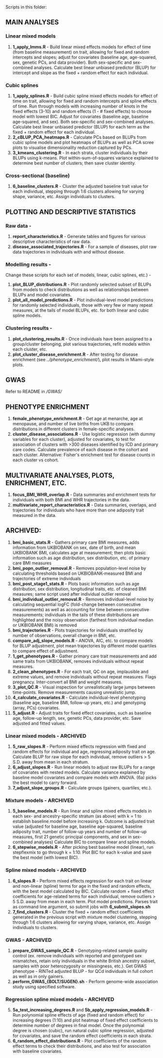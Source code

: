 Scripts in this folder:

## MAIN ANALYSES

### Linear mixed models
1. **1_apply_lmms.R** - Build linear mixed effects models for effect of time (from baseline measurement) on trait, allowing for fixed and random intercepts and slopes; adjust for covariates (baseline age, age-squared, sex, genetic PCs, and data provider). Both sex-specific and sex-combined analyses. Calculate best linear unbiased predictor (BLUP) for intercept and slope as the fixed + random effect for each individual. 

### Cubic splines
1. **1_apply_splines.R** - Build cubic spline mixed effects models for effect of time on trait, allowing for fixed and random intercepts and spline effects of time. Run through models with increasing number of knots in the fixed effects (3-10) and random effects (1 - # fixed effects) to choose model with lowest BIC. Adjust for covariates (baseline age, baseline age-squared, and sex). Both sex-specific and sex-combined analyses. Calculate best linear unbiased predictor (BLUP) for each term as the fixed + random effect for each individual. 
2. **2_cBLUP_PCA_heatmaps.R** - Calculate PCs based on BLUPs from cubic spline models and plot heatmaps of BLUPs as well as PCA scree plots to visualise dimensionality reduction captured by PCs.
3. **3_kmeans_clustering.R** - In each strata, cluster individuals by their BLUPs using k-means. Plot within-sum-of-squares variance explained to determine best number of clusters; then save cluster identity. 

### Cross-sectional (baseline)
1. **6_baseline_clusters.R** - Cluster the adjusted baseline trait value for each individual, stepping through 1:6 clusters allowing for varying shape, variance, etc. Assign individuals to clusters.


## PLOTTING AND DESCRIPTIVE STATISTICS

### Raw data - 
1. **report_characteristics.R** - Generate tables and figures for various descriptive characteristics of raw data.
2. **disease_associated_trajectories.R** - For a sample of diseases, plot raw data trajectories in individuals with and without disease.
### Modelling results - 
Change these scripts for each set of models, linear, cubic splines, etc.) - 
1. **plot_BLUP_distributions.R** - Plot randomly selected subset of BLUPs from models to check distributions as well as relationships between BLUPs and model covariates.
2. **plot_all_model_predictions.R** - Plot individual-level model predictions for randomly selected individuals, those with very few or many repeat measures, at the tails of model BLUPs, etc. for both linear and cubic spline models.
### Clustering results -  
1. **plot_clustering_results.R** - Once individuals have been assigned to a group/cluster belonging, plot various trajectories, refit models within each cluster, etc. 
2. **plot_cluster_disease_enrichment.R** - After testing for disease enrichment (see *../phenotype_enrichment/*), plot results in Miami-style plots.

## GWAS

Refer to README in */GWAS/*

## PHENOTYPE ENRICHMENT
1. **female_phenotype_enrichment.R** - Get age at menarche, age at menopause, and number of live births from UKB to compare distributions in different clusters in female-specific analyses.
2. **cluster_disease_associations.R** - Use logistic regression (with dummy variables for each cluster), adjusted for covariates, to test for association of clusters with >300 diseases identified by ICD and primary care codes. Calculate prevalence of each disease in the cohort and each cluster. Alternative: Fisher's enrichment test for disease counts in each cluster vs cohort.

## MULTIVARIATE ANALYSES, PLOTS, ENRICHMENT, ETC.
1. **focus_BMI_WHR_overlap.R** - Data summaries and enrichment tests for individuals with both BMI and WHR trajectories in the data.
2. **multivariate_report_characteristics.R** - Data summaries, overlaps, and trajectories for individuals who have more than one adiposity trait measured in the data.

## ARCHIVED:

1. **bmi_basic_stats.R** - Gathers primary care BMI measures, adds information from UKBIOBANK on sex, date of birth, and mean UKBIOBANK BMI, calculates age at measurement; then plots basic information such as age distribution, sex distribution, etc. of primary care BMI measures
2. **bmi_popn_outlier_removal.R** - Removes population-level noise by calculating thresholds based on UKBIOBANK-measured BMI and trajectories of extreme individuals 
3. **bmi_post_stage1_stats.R** - Plots basic information such as age distribution, sex distribution, longitudinal traits, etc. of cleaned BMI measures; same script used after individual outlier removal
4. **bmi_individual_outlier_removal.R** - Removes individual-level noise by calculating sequential logFC (fold-change between consecutive measurements) as well as accounting for time between consecutive measurements; individuals in the tails of these distributions are highlighted and the noisy observation (farthest from individual median or UKBIOBANK BMI) is removed
5. **bmi_trajectories.R** - Plots trajectories for individuals stratified by number of observations, overall change in BMI, etc.
6. **compare_adj_slope_models.R** - ANOVA, AIC, etc. to compare models for BLUP adjustment, plot mean trajectories by different model quartiles to compare effect of adjustment. 
7. **1_get_phenotypes.R** - Gather primary care trait measurements and add same traits from UKBIOBANK, removes individuals without repeat measures.
8. **2_clean_phenotypes.R** - For each trait, QC on age, implausible and extreme values, and remove individuals without repeat measures. Flags pregnancy. Inter-convert all BMI and weight measures.
9. **3_plot_QC.R** - Visual inspection for unrealistically large jumps between time-points. Remove measurements causing unrealistic jump.
10. **4_calculate_covariates.R** - Calculate individual-level phenotyping (baseline age, baseline BMI, follow-up years, etc.) and genotyping (array, PCs) covariates. 
11. **5_adjust.R** - Adjust traits for fixed effect covariates, such as baseline age, follow-up length, sex, genetic PCs, data provider, etc. Save adjusted and fitted values.

### Linear mixed models - ARCHIVED
1. **5_raw_slopes.R** - Perform mixed effects regression with fixed and random effects for individual and age, regressing adiposity trait on age. Calculate BLUP for raw slope for each individual, remove outliers > 5 S.D. away from mean in each stratum. 
2. **6_adjust_slopes.R** - Run linear models to adjust raw BLUPs for a range of covariates with nested models. Calculate variance explained by baseline model covariates and compare models with ANOVA. (6a) picks the best model to carry forward.
3. **7_adjust_slope_groups.R** - Calculate groups (gainers, quartiles, etc.).

### Mixture models - ARCHIVED
1. **5_baseline_models.R** - Run linear and spline mixed effects models in each sex- and ancestry-specific stratum (as above) with k = 1 to establish baseline model before increasing k. Outcome is adjusted trait value (adjusted for baseline age, baseline age-squared, baseline adiposity trait, number of follow-up years and number of follow-up measures, first 21 genetic principal components, and sex in sex-combined analyses) Calculate BIC to compare linear and spline models.
2. **6_stepwise_models.R** - After picking best baseline model (linear), run stepflexmix to go through k = 1:10. Plot BIC for each k-value and save the best model (with lowest BIC).

### Spline mixed models - ARCHIVED
1. **6_slopes.R** - Perform mixed effects regression for each trait on linear and non-linear (spline) terms for age in the fixed and random effects, with the best model calculated by BIC. Calculate random + fixed effect coefficients for age-related terms for each individual, remove outliers > 5 S.D. away from mean in each term. Plot model predictions. Parses trait as command line argument, so submit jobs with **6_submit_slopes.sh**
2. **7_find_clusters.R** - Cluster the fixed + random effect coefficients generated in the previous script with mixture model clustering, stepping through 1:6 clusters allowing for varying shape, variance, etc. Assign individuals to clusters.

### GWAS - ARCHIVED
1. **prepare_GWAS_sample_QC.R** - Genotyping-related sample quality control (ex. remove individuals with reported and genotyped sex mismatches, retain only individuals in the white British ancestry subset, samples with poor heterozygosity or missingness, etc.). Get GWAS phenotype - RINTed adjusted BLUP - for QCd individuals in full cohort as well as in only gainers.
2. **perform_GWAS_{BOLT/SUGEN}.sh** - Perform genome-wide association study using specified software.

### Regression spline mixed models - ARCHIVED
5. **5a_test_increasing_degrees.R** and **5b_apply_regression_models.R** - Run polynomial spline effects of age (fixed and random effect) for increasing degrees (1:10) and plot heatmap of fixed effect coefficients to determine number of degrees in final model. Once the polynomial degree is chosen (cubic), run natural cubic spline regression, adjusted for covariates, and save the random effect coefficients in each strata.
6. **6_random_effect_distributions.R** - Plot coefficients of the random effect terms to check their distributions, and also test for association with baseline covariates.

